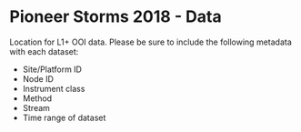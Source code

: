 # Pioneer Storms 2018 - Data

Location for L1+ OOI data. Please be sure to include the following metadata with each dataset:
- Site/Platform ID
- Node ID
- Instrument class
- Method
- Stream
- Time range of dataset 
